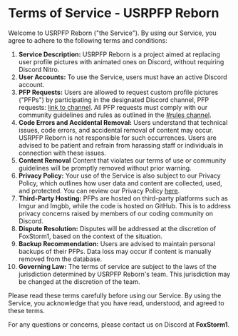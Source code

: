 # Terms of Service - USRPFP Reborn

Welcome to USRPFP Reborn ("the Service"). By using our Service, you agree to adhere to the following terms and conditions:

1. **Service Description:** USRPFP Reborn is a project aimed at replacing user profile pictures with animated ones on Discord, without requiring Discord Nitro.
2. **User Accounts:** To use the Service, users must have an active Discord account.
3. **PFP Requests:** Users are allowed to request custom profile pictures ("PFPs") by participating in the designated Discord channel, PFP requests: [link to channel](https://discord.com/channels/1129784704267210844/1130090223783641088). All PFP requests must comply with our community guidelines and rules as outlined in the [#rules channel](https://discord.com/channels/1129784704267210844/1129785804441530368).
4. **Code Errors and Accidental Removal:** Users understand that technical issues, code errors, and accidental removal of content may occur. USRPFP Reborn is not responsible for such occurrences. Users are advised to be patient and refrain from harassing staff or individuals in connection with these issues.
5. **Content Removal** Content that violates our terms of use or community guidelines will be promptly removed without prior warning.
6. **Privacy Policy:** Your use of the Service is also subject to our Privacy Policy, which outlines how user data and content are collected, used, and protected. You can review our Privacy Policy [here](https://github.com/Yeetov/USRPFP-Reborn/blob/main/privacypolicy.md).
7. **Third-Party Hosting:** PFPs are hosted on third-party platforms such as Imgur and Imgbb, while the code is hosted on GitHub. This is to address privacy concerns raised by members of our coding community on Discord.
8. **Dispute Resolution:** Disputes will be addressed at the discretion of FoxStorm1, based on the context of the situation.
9. **Backup Recommendation:** Users are advised to maintain personal backups of their PFPs. Data loss may occur if content is manually removed from the database.
10. **Governing Law:** The terms of service are subject to the laws of the jurisdiction determined by USRPFP Reborn's team. This jurisdiction may be changed at the discretion of the team.

Please read these terms carefully before using our Service. By using the Service, you acknowledge that you have read, understood, and agreed to these terms.

For any questions or concerns, please contact us on Discord at **FoxStorm1**.
